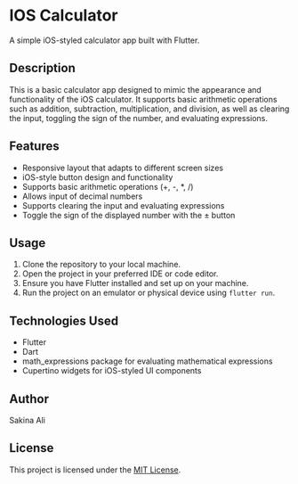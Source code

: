 # IOS Calculator

A simple iOS-styled calculator app built with Flutter.

## Description

This is a basic calculator app designed to mimic the appearance and functionality of the iOS calculator. It supports basic arithmetic operations such as addition, subtraction, multiplication, and division, as well as clearing the input, toggling the sign of the number, and evaluating expressions.

## Features

- Responsive layout that adapts to different screen sizes
- iOS-style button design and functionality
- Supports basic arithmetic operations (+, -, *, /)
- Allows input of decimal numbers
- Supports clearing the input and evaluating expressions
- Toggle the sign of the displayed number with the ± button

## Usage

1. Clone the repository to your local machine.
2. Open the project in your preferred IDE or code editor.
3. Ensure you have Flutter installed and set up on your machine.
4. Run the project on an emulator or physical device using `flutter run`.

## Technologies Used

- Flutter
- Dart
- math_expressions package for evaluating mathematical expressions
- Cupertino widgets for iOS-styled UI components

## Author

Sakina Ali

## License

This project is licensed under the [MIT License](LICENSE).
